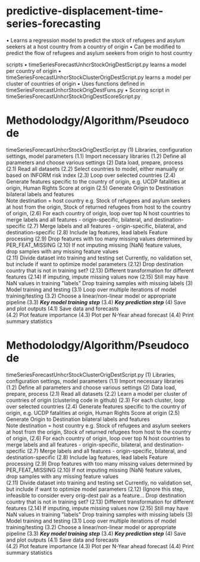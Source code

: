 # predictive-displacement-time-series-forecasting
•	Learns a regression model to predict the stock of refugees and asylum seekers at a host country from a country of origin
•	Can be modified to predict the flow of refugees and asylum seekers from origin to host country

scripts
•	timeSeriesForecastUnhcrStockOrigDestScript.py learns a model per country of origin
•	timeSeriesForecastUnhcrStockClusterOrigDestScript.py learns a model per cluster of countries of origin
•	Uses functions defined in timeSeriesForecastUnhcrStockOrigDestFuns.py
•	Scoring script in timeSeriesForecastUnhcrStockOrigDestScoreScript.py

# Methodolodgy/Algorithm/Pseudocode
timeSeriesForecastUnhcrStockOrigDestScript.py
(1) Libraries, configuration settings, model parameters
(1.1) Import necessary libraries
(1.2) Define all parameters and choose various settings
(2) Data load, prepare, process
(2.1) Read all datasets
(2.2) Select countries to model, either manually or based on INFORM risk index
(2.3) Loop over selected countries
(2.4) Generate features specific to the country of origin, 
      e.g. UCDP fatalities at origin, Human Rights Score at origin
(2.5) Generate Origin to Destination bilateral labels and features   
      Note destination = host country
      e.g. Stock of refugees and asylum seekers at host from the origin,
      Stock of returned refugees from host to the country of origin,
(2.6) For each country of origin, loop over top N host countries to merge 
      labels and all features - origin-specific, bilateral, and destination-specific
(2.7) Merge labels and all features - origin-specific, bilateral, and destination-specific
(2.8) Include lag features, lead labels
Feature processing
(2.9) Drop features with too many missing values determined by PER_FEAT_MISSING
(2.10) If not imputing missing (NaN) feature values, drop samples with any missing feature values    
(2.11) Divide dataset into training and testing set
       Currently, no validation set, but include if want to optimize model parameters
(2.12) Drop destination country that is not in training set?
(2.13) Different transformation for different features
(2.14) If imputing, impute missing values now
(2.15) Still may have NaN values in training "labels"
       Drop training samples with missing labels
(3) Model training and testing
(3.1) Loop over multiple iterations of model training/testing
(3.2) Choose a linear/non-linear model or appropriate pipeline
(3.3) ***Key model training step***
(3.4) ***Key prediction step***
(4) Save and plot outputs
(4.1) Save data and forecasts      
(4.2) Plot feature importance
(4.3) Plot per N-Year ahead forecast
(4.4) Print summary statistics


# Methodolodgy/Algorithm/Pseudocode
timeSeriesForecastUnhcrStockClusterOrigDestScript.py
(1) Libraries, configuration settings, model parameters
(1.1) Import necessary libraries
(1.2) Define all parameters and choose various settings 
(2) Data load, prepare, process
(2.1) Read all datasets
(2.2) Learn a model per cluster of countries of origin (clustering code in github)
(2.3) For each cluster, loop over selected countries
(2.4) Generate features specific to the country of origin, 
      e.g. UCDP fatalities at origin, Human Rights Score at origin
(2.5) Generate Origin to Destination bilateral labels and features   
      Note destination = host country
      e.g. Stock of refugees and asylum seekers at host from the origin,
      Stock of returned refugees from host to the country of origin,
(2.6) For each country of origin, loop over top N host countries to merge 
      labels and all features - origin-specific, bilateral, and destination-specific
(2.7) Merge labels and all features - origin-specific, bilateral, and destination-specific
(2.8) Include lag features, lead labels
Feature processing
(2.9) Drop features with too many missing values determined by PER_FEAT_MISSING
(2.10) If not imputing missing (NaN) feature values, drop samples with any missing feature values    
(2.11) Divide dataset into training and testing set
      Currently, no validation set, but include if want to optimize model parameters
(2.12) (Ignore this step, infeasible to consider every orig-dest pair as a feature... Drop destination country that is not in training set?
(2.13) Different transformation for different features
(2.14) If imputing, impute missing values now
(2.15) Still may have NaN values in training "labels"
       Drop training samples with missing labels
(3) Model training and testing
(3.1) Loop over multiple iterations of model training/testing
(3.2) Choose a linear/non-linear model or appropriate pipeline
(3.3) ***Key model training step***
(3.4) ***Key prediction step***
(4) Save and plot outputs
(4.1) Save data and forecasts      
(4.2) Plot feature importance
(4.3) Plot per N-Year ahead forecast
(4.4) Print summary statistics
